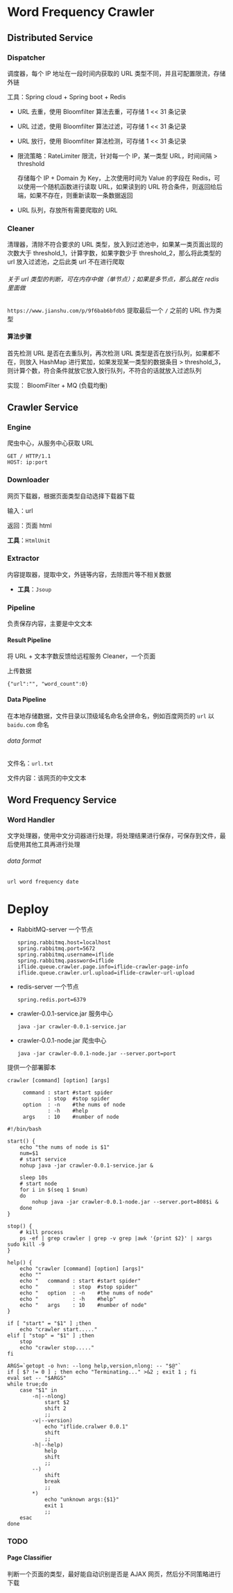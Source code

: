 # Word Frequency Crawler





## Distributed Service

### Dispatcher

调度器，每个 IP 地址在一段时间内获取的 URL 类型不同，并且可配置限流，存储外链

工具：Spring cloud + Spring boot + Redis

- URL 去重，使用 Bloomfilter 算法去重，可存储 1 << 31 条记录

- URL 过滤，使用 Bloomfilter 算法过滤，可存储 1 << 31 条记录

- URL 放行，使用 Bloomfilter 算法检测，可存储 1 << 31 条记录

- 限流策略：RateLimiter 限流，针对每一个 IP，某一类型 URL，时间间隔 > threshold

  存储每个 IP + Domain 为 Key，上次使用时间为 Value 的字段在 Redis，可以使用一个随机函数进行读取 URL，如果读到的 URL 符合条件，则返回给后端，如果不存在，则重新读取一条数据返回

- URL 队列，存放所有需要爬取的 URL




### Cleaner

清理器，清除不符合要求的 URL 类型，放入到过滤池中，如果某一类页面出现的次数大于 threshold_1，计算字数，如果字数少于 threshold_2，那么将此类型的 url 放入过滤池，之后此类 url 不在进行爬取

###### 关于 url 类型的判断，可在内存中做（单节点）；如果是多节点，那么就在 redis 里面做

`https://www.jianshu.com/p/9f6bab6bfdb5` 提取最后一个 `/` 之前的 URL 作为类型



#### 算法步骤

首先检测 URL 是否在去重队列，再次检测 URL 类型是否在放行队列，如果都不在，则放入 HashMap 进行累加，如果发现某一类型的数据条目 > threshold_3，则计算个数，符合条件就放它放入放行队列，不符合的话就放入过滤队列

实现： BloomFilter + MQ (负载均衡)



## Crawler Service

### Engine

爬虫中心，从服务中心获取 URL

```
GET / HTTP/1.1
HOST: ip:port
```



### Downloader

网页下载器，根据页面类型自动选择下载器下载

输入：url

返回：页面 html

**工具**：`HtmlUnit`


### Extractor

内容提取器，提取中文，外链等内容，去除图片等不相关数据

- **工具**：`Jsoup`



### Pipeline

负责保存内容，主要是中文文本

#### Result Pipeline

将 URL + 文本字数反馈给远程服务 Cleaner，一个页面

上传数据

```
{"url":"", "word_count":0}
```



#### Data Pipeline

在本地存储数据，文件目录以顶级域名命名全拼命名，例如百度网页的 `url` 以 `baidu.com` 命名

###### data format

文件名：`url.txt`

文件内容：该网页的中文文本



## Word Frequency Service

### Word Handler

文字处理器，使用中文分词器进行处理，将处理结果进行保存，可保存到文件，最后使用其他工具再进行处理

###### data format

```
url word frequency date
```





# Deploy

- RabbitMQ-server 一个节点

  ```
  spring.rabbitmq.host=localhost
  spring.rabbitmq.port=5672
  spring.rabbitmq.username=iflide
  spring.rabbitmq.password=iflide
  iflide.queue.crawler.page.info=iflide-crawler-page-info
  iflide.queue.crawler.url.upload=iflide-crawler-url-upload
  ```

  

- redis-server 一个节点

  ```
  spring.redis.port=6379
  ```

  

- crawler-0.0.1-service.jar 服务中心

  ```
  java -jar crawler-0.0.1-service.jar
  ```

  

- crawler-0.0.1-node.jar 爬虫中心

  ```
  java -jar crawler-0.0.1-node.jar --server.port=port
  ```



提供一个部署脚本

```
crawler [command] [option] [args]

	 command : start #start spider
 	         : stop  #stop spider
	 option  : -n    #the nums of node
	         : -h    #help
	 args    : 10    #number of node
```



```
#!/bin/bash

start() {
	echo "the nums of node is $1"
    num=$1
	# start service
	nohup java -jar crawler-0.0.1-service.jar &

	sleep 10s
	# start node
	for i in $(seq 1 $num)  
	do   
		nohup java -jar crawler-0.0.1-node.jar --server.port=808$i &
	done
}

stop() {
    # kill process
    ps -ef | grep crawler | grep -v grep |awk '{print $2}' | xargs sudo kill -9
}

help() {
    echo "crawler [command] [option] [args]"
    echo ""
    echo "	 command : start #start spider"
    echo " 	         : stop  #stop spider"
    echo "	 option  : -n    #the nums of node"
    echo "	         : -h    #help"
    echo "	 args    : 10    #number of node"
}

if [ "start" = "$1" ] ;then
    echo "crawler start....."
elif [ "stop" = "$1" ] ;then
	stop
	echo "crawler stop....."
fi

ARGS=`getopt -o hvn: --long help,version,nlong: -- "$@"`
if [ $? != 0 ] ; then echo "Terminating..." >&2 ; exit 1 ; fi
eval set -- "$ARGS"
while true;do
    case "$1" in
        -n|--nlong)
            start $2
            shift 2
            ;;
        -v|--version)
            echo "iflide.cralwer 0.0.1"
            shift
            ;;
        -h|--help)
            help
            shift
            ;;
        --)
            shift
            break
            ;;
        *) 
            echo "unknown args:{$1}"
            exit 1
            ;;
    esac
done
```

### TODO
#### Page Classifier
判断一个页面的类型，最好能自动识别是否是 AJAX 网页，然后分不同策略进行下载
